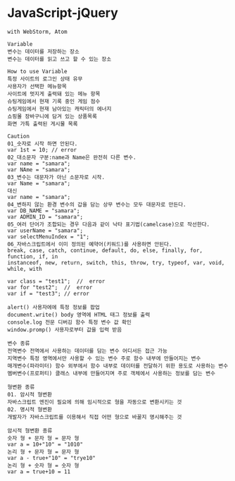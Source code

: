# JavaScript-jQuery
    with WebStorm, Atom

    Variable
    변수는 데이터를 저장하는 장소
    변수는 데이터를 읽고 쓰고 할 수 있는 장소
   
    How to use Variable
    특정 사이트의 로그인 상태 유무
    사용자가 선택한 메뉴항목
    사이트에 멋지게 출력돼 있는 메뉴 항목
    슈팅게임에서 현재 기록 중인 게임 점수
    슈팅게임에서 현재 남아있는 캐릭터의 에너지
    쇼핑몰 장바구니에 담겨 있는 상품목록
    화면 가특 출력된 게시물 목록
    
    Caution
    01_숫자로 시작 하면 안된다.
    var 1st = 10; // error
    02_대소문자 구분:name과 Name은 완전히 다른 변수.
    var name = "samara";
    var NAme = "samara";
    03_변수는 대문자가 아닌 소문자로 시작.
    var Name = "samara";
    대신
    var name = "samara";
    04_변하지 않는 환경 변수의 갑을 담는 상무 변수는 모두 대문자로 만든다.
    var DB_NAME = "samara";
    var ADMIN_ID = "samara";
    05_여러 단어가 조합되는 경우 다음과 같이 낙타 표기법(camelcase)으로 작선한다.
    var userName = "samara";
    var selectMenuIndex = "1";
    06_자바스크립트에서 이미 정의된 예약어(키워드)를 사용하면 안된다.
    break, case, catch, continue, default, do, else, finally, for, function, if, in
    instanceof, new, return, switch, this, throw, try, typeof, var, void, while, with
    
    var class = "test1";  //  error
    var for "test2";  //  error
    var if = "test3"; // error
    
    alert() 사용자에에 특정 정보를 팝업
    document.write() body 영역에 HTML 태그 정보를 출력
    console.log 전문 디버깅 함수 특정 변수 값 확인
    window.promp() 사용자로부터 값을 입력 받음
    
    변수 종류
    전역변수 전역에서 사용하는 데이터를 담는 변수 어디서든 접근 가능
    지역변수 특정 영역에서만 사용할 수 있는 변수 주로 함수 내부에 만들어지는 변수
    매개변수(파라미터) 함수 외부에서 함수 내부로 데이터를 전달하기 위한 용도로 사용하는 변수
    멤버변수(프로퍼티) 클래스 내부에 만들어지며 주로 객체에서 사용하는 정보를 담는 변수

    형변환 종류
    01. 암시적 형변환 
    자바스크립트 엔진이 필요에 의해 임시적으로 형을 자동으로 변환시키는 것
    02. 명시적 형변환
    개발자가 자바스크립트를 이용해서 직접 어떤 형으로 바꿀지 명시해주는 것
    
    암시적 형변환 종류
    숫자 형 + 문자 형 = 문자 형
    var a = 10+"10" = "1010"
    논리 형 + 문자 형 = 문자 형
    var a - true+"10" = "trye10"
    논리 형 + 숫자 형 = 숫자 형
    var a = true+10 = 11
